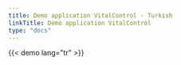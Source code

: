 ```yaml
---
title: Demo application VitalControl - Turkish
linkTitle: Demo application VitalControl
type: "docs"
---
```

{{< demo lang="tr" >}}
